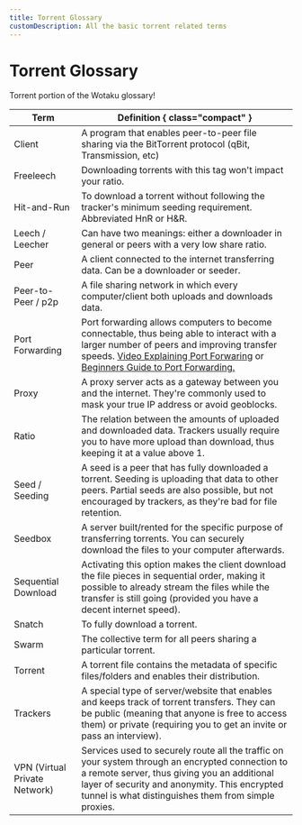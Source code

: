 ```yaml
---
title: Torrent Glossary
customDescription: All the basic torrent related terms
---
```


# Torrent Glossary
Torrent portion of the Wotaku glossary!

| Term             | Definition  { class="compact" }     |
|------------------|----------------------|
| Client           | A program that enables peer-to-peer file sharing via the BitTorrent protocol (qBit, Transmission, etc) |
| Freeleech        | Downloading torrents with this tag won't impact your ratio.  |
| Hit-and-Run      | To download a torrent without following the tracker's minimum seeding requirement. Abbreviated HnR or H&R. |
| Leech / Leecher  | Can have two meanings: either a downloader in general or peers with a very low share ratio.  |
| Peer             | A client connected to the internet transferring data. Can be a downloader or seeder.   |
| Peer-to-Peer / p2p | A file sharing network in which every computer/client both uploads and downloads data.   |
| Port Forwarding      | Port forwarding allows computers to become connectable, thus being able to interact with a larger number of peers and improving transfer speeds. [Video Explaining Port Forwaring](https://www.youtube.com/watch?v=2G1ueMDgwxw) or [Beginners Guide to Port Forwarding.](https://learn.g2.com/port-forwarding) |
| Proxy     | A proxy server acts as a gateway between you and the internet. They're commonly used to mask your true IP address or avoid geoblocks. |
| Ratio            | The relation between the amounts of uploaded and downloaded data. Trackers usually require you to have more upload than download, thus keeping it at a value above 1. |
| Seed / Seeding   | A seed is a peer that has fully downloaded a torrent. Seeding is uploading that data to other peers. Partial seeds are also possible, but not encouraged by trackers, as they're bad for file retention. | 
| Seedbox          | A server built/rented for the specific purpose of transferring torrents. You can securely download the files to your computer afterwards.     |
| Sequential Download     | Activating this option makes the client download the file pieces in sequential order, making it possible to already stream the files while the transfer is still going (provided you have a decent internet speed). |
| Snatch           | To fully download a torrent.     |
| Swarm            | The collective term for all peers sharing a particular torrent.        |
| Torrent          | A torrent file contains the metadata of specific files/folders and enables their distribution.   |
| Trackers         | A special type of server/website that enables and keeps track of torrent transfers. They can be public (meaning that anyone is free to access them) or private (requiring you to get an invite or pass an interview). |
| VPN (Virtual Private Network) | Services used to securely route all the traffic on your system through an encrypted connection to a remote server, thus giving you an additional layer of security and anonymity. This encrypted tunnel is what distinguishes them from simple proxies. |